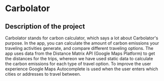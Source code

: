 # Carbolator

## Description of the project
Carbolator stands for carbon calculator, which says a lot about Carbolator's purpose. In the app, you can calculate the amount of carbon emissions your traveling activities generate, and compare different traveling options. The app uses data from the Distance Matrix API (Google Maps Platform) to get the distances for the trips, whereon we have used static data to calculate the carbon emissions for each type of travel option. To improve the user experience Google Maps Autocomplete is used when the user enters which cities or addresses to travel between.

